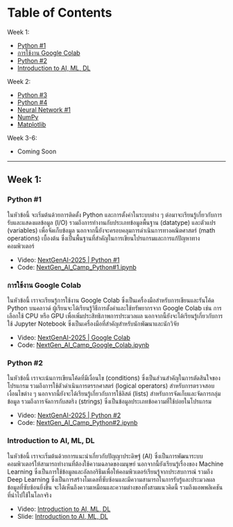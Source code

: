# Table of Contents

Week 1:

- [Python #1](#python-1)
- [การใช้งาน Google Colab](#การใช้งาน-google-colab)
- [Python #2](#python-2)
- [Introduction to AI, ML, DL](#introduction-to-ai-ml-dl)

Week 2:

- [Python #3](#python-3)
- [Python #4](#python-4)
- [Neural Network #1](#neural-network-1)
- [NumPy](#numpy)
- [Matplotlib](#matplotlib)

Week 3-6:

- Coming Soon

---

## Week 1:

### Python #1

ในหัวข้อนี้ จะเริ่มต้นด้วยการติดตั้ง Python และการตั้งค่าในระบบต่าง ๆ ต่อมาจะเรียนรู้เกี่ยวกับการรับและแสดงผลข้อมูล (I/O) รวมถึงการทำงานกับประเภทข้อมูลพื้นฐาน (datatype) และตัวแปร (variables) เพื่อจัดเก็บข้อมูล นอกจากนี้ยังจะครอบคลุมการดำเนินการทางคณิตศาสตร์ (math operations) เบื้องต้น ซึ่งเป็นพื้นฐานที่สำคัญในการเขียนโปรแกรมและการแก้ปัญหาทางคอมพิวเตอร์

- Video: [NextGenAI-2025 | Python #1](https://youtu.be/Yizq4I6JThY?si=vOa8_ghIGK5pN9b2)
- Code: [NextGen_AI_Camp_Python#1.ipynb](https://github.com/NextGen-AI-Camp/curriculum/blob/main/Week%231/Python%231/NextGen_AI_Camp_Python%231.ipynb)

### การใช้งาน Google Colab

ในหัวข้อนี้ เราจะเรียนรู้การใช้งาน Google Colab ซึ่งเป็นเครื่องมือสำหรับการเขียนและรันโค้ด Python บนคลาวด์ ผู้เรียนจะได้เรียนรู้วิธีการตั้งค่าและใช้ทรัพยากรจาก Google Colab เช่น การเลือกใช้ CPU หรือ GPU เพื่อเพิ่มประสิทธิภาพการประมวลผล นอกจากนี้ยังจะได้เรียนรู้เกี่ยวกับการใช้ Jupyter Notebook ซึ่งเป็นเครื่องมือที่สำคัญสำหรับนักพัฒนาและนักวิจัย

- Video: [NextGenAI-2025 | Google Colab](https://youtu.be/znOQg9Ax42Q?si=IcBDYol6IHL1gVri)
- Code: [NextGen_AI_Camp_Google_Colab.ipynb](https://github.com/NextGen-AI-Camp/curriculum/blob/main/Week%231/Google_Colab/NextGen_AI_Camp_Google_Colab.ipynb)

### Python #2

ในหัวข้อนี้ เราจะเน้นการเขียนโค้ดที่มีเงื่อนไข (conditions) ซึ่งเป็นส่วนสำคัญในการตัดสินใจของโปรแกรม รวมถึงการใช้ตัวดำเนินการตรรกศาสตร์ (logical operators) สำหรับการตรวจสอบเงื่อนไขต่าง ๆ นอกจากนี้ยังจะได้เรียนรู้เกี่ยวกับการใช้ลิสต์ (lists) สำหรับการจัดเก็บและจัดการกลุ่มข้อมูล รวมถึงการจัดการกับสตริง (strings) ซึ่งเป็นข้อมูลประเภทข้อความที่ใช้บ่อยในโปรแกรม

- Video: [NextGenAI-2025 | Python #2](https://youtu.be/7SmFEwKcbTA)
- Code: [NextGen_AI_Camp_Python#2.ipynb](https://github.com/NextGen-AI-Camp/curriculum/blob/main/Week%231/Python%232/NextGen_AI_Camp_Python%232.ipynb)

### Introduction to AI, ML, DL

ในหัวข้อนี้ เราจะเริ่มต้นด้วยการแนะนำเกี่ยวกับปัญญาประดิษฐ์ (AI) ซึ่งเป็นการพัฒนาระบบคอมพิวเตอร์ให้สามารถทำงานที่ต้องใช้ความฉลาดของมนุษย์ นอกจากนี้ยังเรียนรู้เรื่องของ Machine Learning ซึ่งเป็นการใช้ข้อมูลและอัลกอริธึมเพื่อให้คอมพิวเตอร์เรียนรู้จากประสบการณ์ รวมถึง Deep Learning ซึ่งเป็นการสร้างโมเดลที่ซับซ้อนและมีความสามารถในการรับรู้และประมวลผลข้อมูลที่ซับซ้อนยิ่งขึ้น จะได้เห็นถึงความเหมือนและความต่างของทั้งสามแนวคิดนี้ รวมถึงแอพพลิเคชันที่นำไปใช้ในโลกจริง

- Video: [Introduction to AI, ML, DL](https://youtube.com/playlist?list=PLnDwFN2GE8GIZGbqWfCapbwQFcXnL9vsA&si=nWkr3v6Z-ILdPXSe)
- Slide: [Introduction to AI, ML, DL](https://docs.google.com/presentation/d/1vKFInRRmAoWwwVsu4yFr9YeDIASOqNjCK_bzeeHfm0k/edit?usp=sharing)
